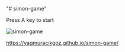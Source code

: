 "# simon-game" 

Press A key to start

![simon-game](https://github.com/yagmuracikgoz/simon-game/assets/152065467/3a1fc8df-857f-406b-be55-83ba7358e13d)


https://yagmuracikgoz.github.io/simon-game/

